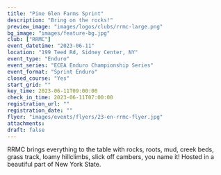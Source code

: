 ```yaml
---
title: "Pine Glen Farms Sprint"
description: "Bring on the rocks!"
preview_image: "images/logos/clubs/rrmc-large.png"
bg_image: "images/feature-bg.jpg"
club: ["RRMC"]
event_datetime: "2023-06-11"
location: "199 Teed Rd, Sidney Center, NY"
event_type: "Enduro"
event_series: "ECEA Enduro Championship Series"
event_format: "Sprint Enduro"
closed_course: "Yes"
start_grid: ""
key_time: 2023-06-11T09:00:00
check_in_time: 2023-06-11T07:00:00
registration_url: ""
registration_date: ""
flyer: "images/events/flyers/23-en-rrmc-flyer.jpg"
attachments:
draft: false
---
```


RRMC brings everything to the table with rocks, roots, mud, creek beds, grass track, loamy hillclimbs, slick off cambers, you name it! Hosted in a beautiful part of New York State.